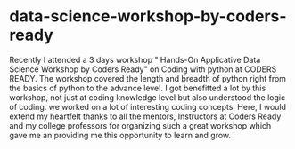 # data-science-workshop-by-coders-ready

Recently I attended a 3 days workshop " Hands-On Applicative Data Science Workshop by Coders Ready" on Coding with python at CODERS READY.
The workshop covered the length and breadth of python right from the basics of python to the advance level.
I got benefitted a lot by this workshop, not just at coding knowledge level but also understood the logic of coding. we worked on a lot of interesting coding concepts.
Here, I would extend my heartfelt thanks to all the mentors, Instructors at Coders Ready and my college professors for organizing such a great workshop which gave me an providing me this opportunity to learn and grow.
